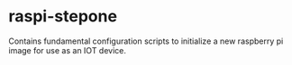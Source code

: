 # raspi-stepone
Contains fundamental configuration scripts to initialize a new raspberry pi image for use as an IOT device. 
